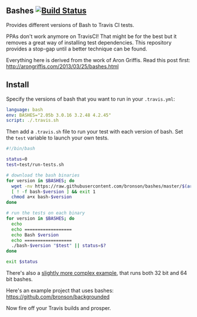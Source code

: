 ## Bashes [![Build Status](https://travis-ci.org/bronson/bashes.svg?branch=master)](https://travis-ci.org/bronson/bashes)

Provides different versions of Bash to Travis CI tests.

PPAs don't work anymore on TravisCI!  That might be for the best
but it removes a great way of installing test dependencies.  This
repository provides a stop-gap until a better technique can be found.

Everything here is derived from the work of Aron Griffis.
Read this post first: http://arongriffis.com/2013/03/25/bashes.html


## Install

Specify the versions of bash that you want to run in your `.travis.yml`:

```yaml
language: bash
env: BASHES="2.05b 3.0.16 3.2.48 4.2.45"
script: ./.travis.sh
```

Then add a `.travis.sh` file to run your test with each version of bash.  Set the `test` variable to launch your own tests.

```bash
#!/bin/bash

status=0
test=test/run-tests.sh

# download the bash binaries
for version in $BASHES; do
  wget -nv https://raw.githubusercontent.com/bronson/bashes/master/$(arch)/bash-$version
  [ ! -f bash-$version ] && exit 1
  chmod a+x bash-$version
done

# run the tests on each binary
for version in $BASHES; do
  echo
  echo ==================
  echo Bash $version
  echo ==================
  ./bash-$version "$test" || status=$?
done

exit $status
```

There's also a [slightly more complex example](https://github.com/bronson/bashes/blob/master/.travis.sh),
that runs both 32 bit and 64 bit bashes.

Here's an example project that uses bashes: https://github.com/bronson/backgrounded

Now fire off your Travis builds and prosper.
